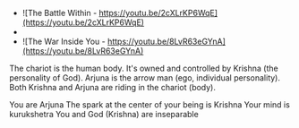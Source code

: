 
- ![The Battle Within - https://youtu.be/2cXLrKP6WqE](https://youtu.be/2cXLrKP6WqE)
- 
- ![The War Inside You -  https://youtu.be/8LvR63eGYnA](https://youtu.be/8LvR63eGYnA)
 

The chariot is the human body. It's owned and controlled by Krishna (the personality of God). Arjuna is the arrow man (ego, individual personality). Both Krishna and Arjuna are riding in the chariot (body). 

You are Arjuna
The spark at the center of your being is Krishna
Your mind is kurukshetra
You and God (Krishna) are inseparable